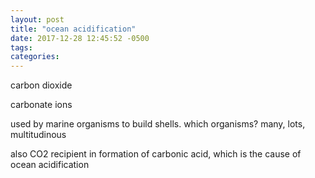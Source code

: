```yaml
---
layout: post
title: "ocean acidification"
date: 2017-12-28 12:45:52 -0500
tags: 
categories: 
---
```


carbon dioxide

carbonate ions

used by marine organisms to build shells.
which organisms? many, lots, multitudinous

also CO2 recipient in formation of carbonic acid, which is the cause of ocean acidification